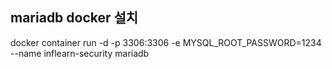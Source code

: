 ## mariadb docker 설치
docker container run -d -p 3306:3306 -e MYSQL_ROOT_PASSWORD=1234 --name inflearn-security mariadb